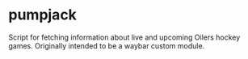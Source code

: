 # pumpjack
Script for fetching information about live and upcoming Oilers hockey games. Originally intended to be a waybar custom module.

